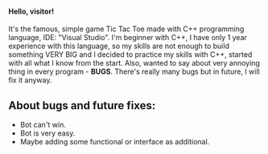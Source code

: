 #### Hello, visitor!
It's the famous, simple game Tic Tac Toe made with C++ programming language, IDE: "Visual Studio".
I'm beginner with C++, I have only 1 year experience with this language, so my skills are not enough to build something VERY BIG and I decided to practice my skills with C++, started with all what I know from the start.
Also, wanted to say about very annoying thing in every program - **BUGS**. There's really many bugs but in future, I will fix it anyway.
## About bugs and future fixes:
- Bot can't win.
- Bot is very easy.
- Maybe adding some functional or interface as additional.

